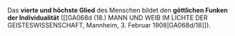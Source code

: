 
Das **vierte und höchste Glied** des Menschen bildet den **göttlichen Funken der Individualität** ([[GA068d (18.) MANN UND WEIB IM LICHTE DER GEISTESWISSENSCHAFT, Mannheim, 3. Februar 1908|GA068d/18]]).
